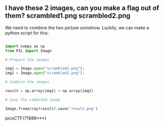 ## I have these 2 images, can you make a flag out of them? **scrambled1.png** **scrambled2.png**

We need to combine the two picture somehow. Luckily, we can make a python script for this:

```python 

import numpy as np
from PIL import Image

# Prepare the images

img1 = Image.open("scrambled1.png");
img2 = Image.open("scrambled2.png");

# Combine the images

result = np.array(img1) + np.array(img2)

# Save the combined image

Image.fromarray(result).save('result.png')

```

picoCTF{71888***}
